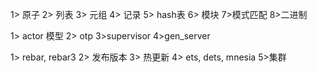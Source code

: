 1> 原子
2> 列表
3> 元组
4> 记录
5> hash表
6> 模块 
7>模式匹配
8>二进制


1> actor 模型
2> otp
3>supervisor
4>gen_server


1> rebar, rebar3
2> 发布版本
3> 热更新
4> ets, dets, mnesia
5>集群